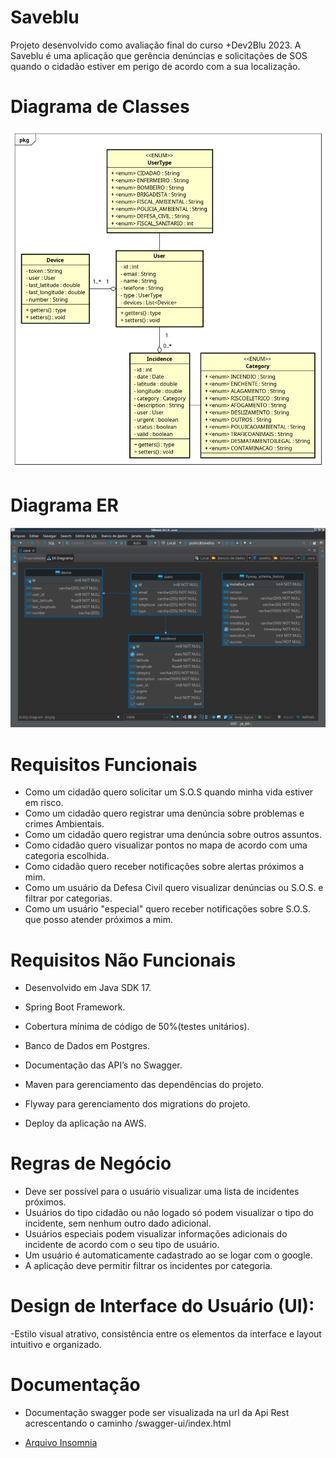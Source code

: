 # Saveblu 

Projeto desenvolvido como avaliação final do curso +Dev2Blu 2023. A Saveblu é uma aplicação
que gerência denúncias e solicitações de SOS quando o cidadão estiver em perigo de acordo com a sua localização.

# Diagrama de Classes

![Diagrama de Classes](https://github.com/Devs2Blu-Avengers/Saveblu-Api/raw/main/documentation/Class%20Diagram.png)

# Diagrama ER



![Diagrama ER](https://github.com/Devs2Blu-Avengers/Saveblu-Api/raw/main/documentation/DiagramaER.png)

# Requisitos Funcionais

- Como um cidadão quero solicitar um S.O.S quando minha vida estiver em risco.
- Como um cidadão quero registrar uma denúncia sobre problemas e crimes Ambientais.
- Como um cidadão quero registrar uma denúncia sobre outros assuntos.
- Como cidadão quero visualizar pontos no mapa de acordo com uma categoria escolhida.
- Como cidadão quero receber notificações sobre alertas próximos a mim.
- Como um usuário da Defesa Civil quero visualizar denúncias ou S.O.S. e filtrar por categorias. 
- Como um usuário "especial" quero receber notificações sobre S.O.S. que posso atender próximos a mim.

# Requisitos Não Funcionais

- Desenvolvido em Java SDK 17.

- Spring Boot Framework.

- Cobertura mínima de código de 50%(testes unitários).

- Banco de Dados em Postgres.

- Documentação das API’s no Swagger.

- Maven para gerenciamento das dependências do projeto.
- Flyway para gerenciamento dos migrations do projeto.

- Deploy da aplicação na AWS.

# Regras de Negócio

- Deve ser possível para o usuário visualizar uma lista de incidentes próximos.
- Usuários do tipo cidadão ou não logado só podem visualizar o tipo do incidente, sem nenhum outro dado adicional.
- Usuários especiais podem visualizar informações adicionais do incidente de acordo com o seu tipo de usuário.
- Um usuário é automaticamente cadastrado ao se logar com o google.
- A aplicação deve permitir filtrar os incidentes por categoria.

# Design de Interface do Usuário (UI):
-Estilo visual atrativo, consistência entre os elementos da interface e layout intuitivo e organizado.

# Documentação

- Documentação swagger pode ser visualizada na url da Api Rest acrescentando o caminho /swagger-ui/index.html

- [Arquivo Insomnia](https://github.com/Devs2Blu-Avengers/Saveblu-Api/blob/main/documentation/IncidenceController_Endpoints_Insomnia_2023-10-23.json)

 
